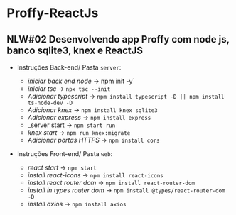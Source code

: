 # Proffy-ReactJs
## NLW#02 Desenvolvendo app Proffy com node js, banco sqlite3, knex e ReactJS

- Instruções Back-end/ Pasta `server`:
  - _iniciar back end node_ -> npm init -y`
  - _iniciar tsc_ -> `npx tsc --init`
  - _Adicionar typescript_ -> `npm install typescript -D || npm install ts-node-dev -D`
  - _Adicionar knex_ -> `npm install knex sqlite3`
  - _Adicionar express_ -> `npm install express`
  - _server start -> `npm start run`
  - _knex start_ -> `npm run knex:migrate`
  - _Adicionar portas HTTPS_ -> `npm install cors`
   
- Instruções Front-end/ Pasta `web`:
  - _react start_ -> `npm start`
  - _install react-icons_ -> `npm install react-icons`
  - _install react router dom_ -> `npm install react-router-dom`
  - _install in types router dom_ -> `npm install @types/react-router-dom -D`
  - _install axios_ -> `npm install axios`
